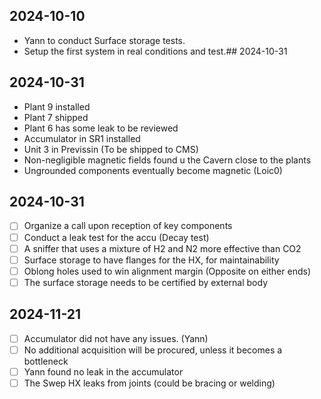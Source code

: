 
## 2024-10-10

-  Yann to conduct Surface storage tests.
-  Setup the first system in real conditions and test.## 2024-10-31
## 2024-10-31

- Plant 9 installed
- Plant 7 shipped
- Plant 6 has some leak to be reviewed
- Accumulator in SR1 installed
- Unit 3 in Previssin (To be shipped to CMS)
- Non-negligible magnetic fields found u the Cavern close to the plants
- Ungrounded components eventually become magnetic (Loic0)
## 2024-10-31

- [ ] Organize a call upon reception of key components
- [ ] Conduct a leak test for the accu (Decay test)
- [ ]   A sniffer that uses a mixture of H2 and N2 more effective than CO2
- [ ] Surface storage to have flanges for the HX, for maintainability
- [ ] Oblong holes used to win alignment margin (Opposite on either ends)
- [ ] The surface storage needs to be certified by external body

## 2024-11-21

- [ ] Accumulator did not have any issues. (Yann)
- [ ] No additional acquisition will be procured, unless it becomes a bottleneck  
- [ ] Yann found no leak in the accumulator
- [ ] The Swep HX leaks from joints (could be bracing or welding)